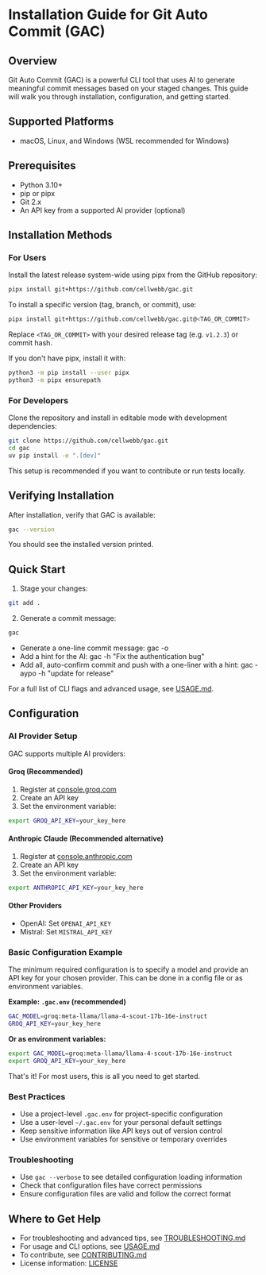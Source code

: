 # Installation Guide for Git Auto Commit (GAC)

## Overview

Git Auto Commit (GAC) is a powerful CLI tool that uses AI to generate meaningful commit messages based on your staged
changes. This guide will walk you through installation, configuration, and getting started.

## Supported Platforms

- macOS, Linux, and Windows (WSL recommended for Windows)

## Prerequisites

- Python 3.10+
- pip or pipx
- Git 2.x
- An API key from a supported AI provider (optional)

## Installation Methods

### For Users

Install the latest release system-wide using pipx from the GitHub repository:

```sh
pipx install git+https://github.com/cellwebb/gac.git
```

To install a specific version (tag, branch, or commit), use:

```sh
pipx install git+https://github.com/cellwebb/gac.git@<TAG_OR_COMMIT>
```

Replace `<TAG_OR_COMMIT>` with your desired release tag (e.g. `v1.2.3`) or commit hash.

If you don't have pipx, install it with:

```sh
python3 -m pip install --user pipx
python3 -m pipx ensurepath
```

### For Developers

Clone the repository and install in editable mode with development dependencies:

```sh
git clone https://github.com/cellwebb/gac.git
cd gac
uv pip install -e ".[dev]"
```

This setup is recommended if you want to contribute or run tests locally.

## Verifying Installation

After installation, verify that GAC is available:

```sh
gac --version
```

You should see the installed version printed.

## Quick Start

1. Stage your changes:

```sh
git add .
```

2. Generate a commit message:

```sh
gac
```

- Generate a one-line commit message: gac -o
- Add a hint for the AI: gac -h "Fix the authentication bug"
- Add all, auto-confirm commit and push with a one-liner with a hint: gac -aypo -h "update for release"

For a full list of CLI flags and advanced usage, see [USAGE.md](USAGE.md).

## Configuration

### AI Provider Setup

GAC supports multiple AI providers:

#### Groq (Recommended)

1. Register at [console.groq.com](https://console.groq.com/)
2. Create an API key
3. Set the environment variable:

```bash
export GROQ_API_KEY=your_key_here
```

#### Anthropic Claude (Recommended alternative)

1. Register at [console.anthropic.com](https://console.anthropic.com/)
2. Create an API key
3. Set the environment variable:

```bash
export ANTHROPIC_API_KEY=your_key_here
```

#### Other Providers

- OpenAI: Set `OPENAI_API_KEY`
- Mistral: Set `MISTRAL_API_KEY`

### Basic Configuration Example

The minimum required configuration is to specify a model and provide an API key for your chosen provider. This can be
done in a config file or as environment variables.

**Example: `.gac.env` (recommended)**

```sh
GAC_MODEL=groq:meta-llama/llama-4-scout-17b-16e-instruct
GROQ_API_KEY=your_key_here
```

**Or as environment variables:**

```sh
export GAC_MODEL=groq:meta-llama/llama-4-scout-17b-16e-instruct
export GROQ_API_KEY=your_key_here
```

That's it! For most users, this is all you need to get started.

### Best Practices

- Use a project-level `.gac.env` for project-specific configuration
- Use a user-level `~/.gac.env` for your personal default settings
- Keep sensitive information like API keys out of version control
- Use environment variables for sensitive or temporary overrides

### Troubleshooting

- Use `gac --verbose` to see detailed configuration loading information
- Check that configuration files have correct permissions
- Ensure configuration files are valid and follow the correct format

## Where to Get Help

- For troubleshooting and advanced tips, see [TROUBLESHOOTING.md](TROUBLESHOOTING.md)
- For usage and CLI options, see [USAGE.md](USAGE.md)
- To contribute, see [CONTRIBUTING.md](CONTRIBUTING.md)
- License information: [LICENSE](LICENSE)
